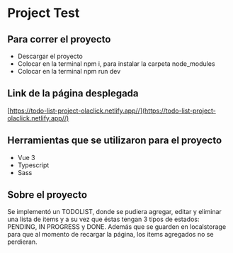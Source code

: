 # Project Test 

## Para correr el proyecto
- Descargar el proyecto
- Colocar en la terminal npm i, para instalar la carpeta node_modules
- Colocar en la terminal npm run dev

## Link de la página desplegada
[https://todo-list-project-olaclick.netlify.app//](https://todo-list-project-olaclick.netlify.app//)

## Herramientas que se utilizaron para el proyecto
- Vue 3
- Typescript
- Sass

## Sobre el proyecto
Se implementó un TODOLIST, donde se pudiera agregar, editar y eliminar una lista de items y a su vez que éstas tengan 3 tipos de estados: PENDING, IN PROGRESS y DONE.
Además que se guarden en localstorage para que al momento de recargar la página, los items agregados no se perdieran.